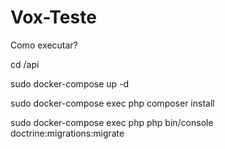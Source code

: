 # Vox-Teste

Como executar?

cd /api

sudo docker-compose up -d

sudo docker-compose exec php composer install

sudo docker-compose exec php php bin/console doctrine:migrations:migrate

